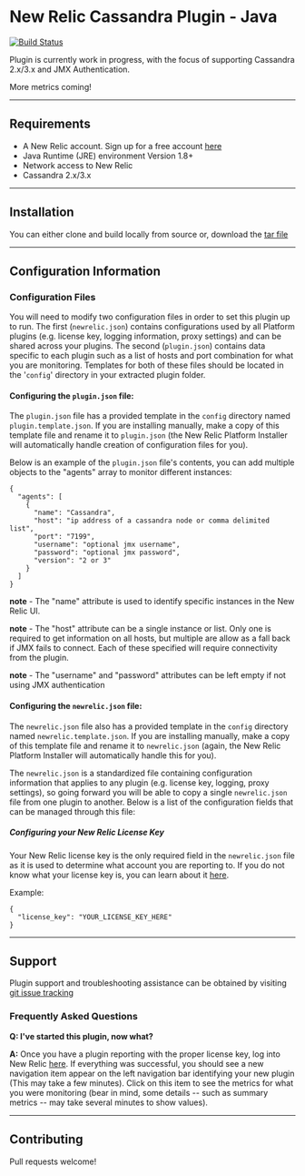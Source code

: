 # New Relic Cassandra Plugin - Java
[![Build Status](https://travis-ci.org/thoersch/new-relic-cassandra.svg?branch=master)](https://travis-ci.org/thoersch/new-relic-cassandra)

Plugin is currently work in progress, with the focus of supporting Cassandra 2.x/3.x and JMX Authentication.

More metrics coming!

----

## Requirements

- A New Relic account. Sign up for a free account [here](http://newrelic.com)
- Java Runtime (JRE) environment Version 1.8+
- Network access to New Relic
- Cassandra 2.x/3.x

----

## Installation

You can either clone and build locally from source or,
download the [tar file](https://github.com/thoersch/new-relic-cassandra/tree/master/dist)

----

## Configuration Information

### Configuration Files

You will need to modify two configuration files in order to set this plugin up to run.  The first (`newrelic.json`) contains configurations used by all Platform plugins (e.g. license key, logging information, proxy settings) and can be shared across your plugins.  The second (`plugin.json`) contains data specific to each plugin such as a list of hosts and port combination for what you are monitoring.  Templates for both of these files should be located in the '`config`' directory in your extracted plugin folder. 

#### Configuring the `plugin.json` file: 

The `plugin.json` file has a provided template in the `config` directory named `plugin.template.json`. 
If you are installing manually, make a copy of this template file and rename it to `plugin.json` (the New Relic Platform Installer will automatically handle creation of configuration files for you).  

Below is an example of the `plugin.json` file's contents, you can add multiple objects to the "agents" array to monitor different instances:

```
{
  "agents": [
    {
      "name": "Cassandra",
      "host": "ip address of a cassandra node or comma delimited list",
      "port": "7199",
      "username": "optional jmx username",
      "password": "optional jmx password",
      "version": "2 or 3"
    }
  ]
}
```

**note** - The "name" attribute is used to identify specific instances in the New Relic UI.

**note** - The "host" attribute can be a single instance or list. 
Only one is required to get information on all hosts, but multiple are allow as a fall back if JMX fails to connect. 
Each of these specified will require connectivity from the plugin.

**note** - The "username" and "password" attributes can be left empty if not using JMX authentication

#### Configuring the `newrelic.json` file: 

The `newrelic.json` file also has a provided template in the `config` directory named `newrelic.template.json`.  If you are installing manually, make a copy of this template file and rename it to `newrelic.json` (again, the New Relic Platform Installer will automatically handle this for you).  

The `newrelic.json` is a standardized file containing configuration information that applies to any plugin (e.g. license key, logging, proxy settings), so going forward you will be able to copy a single `newrelic.json` file from one plugin to another.  Below is a list of the configuration fields that can be managed through this file:

##### Configuring your New Relic License Key

Your New Relic license key is the only required field in the `newrelic.json` file as it is used to determine what account you are reporting to.  If you do not know what your license key is, you can learn about it [here](https://newrelic.com/docs/subscriptions/license-key).

Example: 

```
{
  "license_key": "YOUR_LICENSE_KEY_HERE"
}
```

----

## Support

Plugin support and troubleshooting assistance can be obtained by visiting [git issue tracking](https://github.com/thoersch/new-relic-cassandra/issues)

### Frequently Asked Questions

**Q: I've started this plugin, now what?**

**A:** Once you have a plugin reporting with the proper license key, log into New Relic [here](http://rpm.newrelic.com).  If everything was successful, you should see a new navigation item appear on the left navigation bar identifying your new plugin (This may take a few minutes).  Click on this item to see the metrics for what you were monitoring (bear in mind, some details -- such as summary metrics -- may take several minutes to show values).

----

## Contributing

Pull requests welcome!

